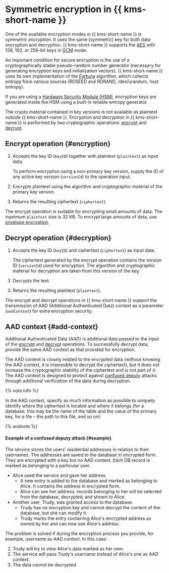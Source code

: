 # Symmetric encryption in {{ kms-short-name }}

One of the available encryption modes in {{ kms-short-name }} is _symmetric encryption_. It uses the same (symmetric) key for both data encryption and decryption. {{ kms-short-name }} supports the [AES](https://en.wikipedia.org/wiki/Advanced_Encryption_Standard) with 128, 192, or 256-bit keys in [GCM](https://en.wikipedia.org/wiki/Galois/Counter_Mode) mode.

An important condition for secure encryption is the use of a cryptographically stable pseudo-random number generator (necessary for generating encryption keys and initialization vectors). {{ kms-short-name }} uses its own implementation of the [Fortuna](https://en.wikipedia.org/wiki/Fortuna_(PRNG)) algorithm, which collects entropy from various sources (RDSEED and RDRAND, /dev/urandom, host entropy).

If you are using a [Hardware Security Module (HSM)](hsm.md), encryption keys are generated inside the HSM using a built-in reliable entropy generator.

The crypto material contained in key versions is not available as plaintext outside {{ kms-short-name }}. Encryption and decryption in {{ kms-short-name }} is performed by two cryptographic operations: [encrypt](../api-ref/SymmetricCrypto/encrypt) and [decrypt](../api-ref/SymmetricCrypto/decrypt).

## Encrypt operation {#encryption}

1. Accepts the key ID (`keyID`) together with plaintext (`plaintext`) as input data.
    
    To perform encryption using a non-primary key version, supply the ID of any active key version (`versionId`) to the operation input.
1. Encrypts plaintext using the algorithm and cryptographic material of the primary key version.
1. Returns the resulting ciphertext (`ciphertext`).

The encrypt operation is suitable for encrypting small amounts of data. The maximum `plaintext` size is 32 KB. To encrypt large amounts of data, use [envelope encryption](../concepts/envelope.md).

## Decrypt operation {#decryption}

1. Accepts the key ID (`keyID`) and ciphertext (`ciphertext`) as input data.

    The ciphertext generated by the encrypt operation contains the version ID (`versionId`) used for encryption. The algorithm and cryptographic material for decryption are taken from this version of the key.
1. Decrypts the text.
1. Returns the resulting plaintext (`plaintext`).

The encrypt and decrypt operations in {{ kms-short-name }} support the transmission of AAD (Additional Authenticated Data) context as a parameter (`aadContext`) for extra encryption security.

## AAD context {#add-context}

Additional Authenticated Data (AAD) is additional data passed to the input of the [encrypt](../api-ref/SymmetricCrypto/encrypt) and [decrypt](../api-ref/SymmetricCrypto/decrypt) operations. To successfully decrypt data, provide the same AAD context as that provided for encryption.

The AAD context is closely related to the encrypted data (without knowing the AAD context, it is impossible to decrypt the ciphertext), but it does not increase the cryptographic stability of the ciphertext and is not part of it. The AAD context is designed to protect against [confused deputy](https://en.wikipedia.org/wiki/Confused_deputy_problem) attacks through additional verification of the data during decryption.

{% note info %}

In the AAD context, specify as much information as possible to uniquely identify where the ciphertext is located and where it belongs (for a database, this may be the name of the table and the value of the primary key, for a file – the path to this file, and so on).

{% endnote %}

#### Example of a confused deputy attack {#example}

The service stores the users' residential addresses in relation to their usernames. The addresses are saved to the database in encrypted form. They are encrypted with a key but no AAD context. Each DB record is marked as belonging to a particular user.

* Alice used the service and gave her address.
    * A new entry is added to the database and marked as belonging to Alice. It contains the address in encrypted form.
    * Alice can see her address: records belonging to her will be selected from the database, decrypted, and shown to Alice.
* Another user, Trudy, was granted access to the database.
    * Trudy has no encryption key and cannot decrypt the content of the database, but she can modify it.
    * Trudy marks the entry containing Alice's encrypted address as owned by her and can now see Alice's address.

The problem is solved if during the encryption process you provide, for example, username as AAD context. In this case:
1. Trudy will try to view Alice's data marked as her own.
1. The service will pass Trudy's username instead of Alice's one as AAD context.
1. The data cannot be decrypted.
